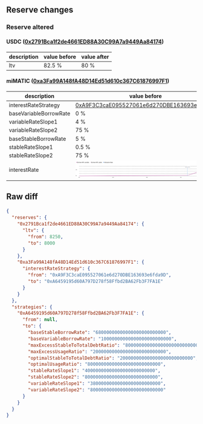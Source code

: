 ## Reserve changes

### Reserve altered

#### USDC ([0x2791Bca1f2de4661ED88A30C99A7a9449Aa84174](https://polygonscan.com/address/0x2791Bca1f2de4661ED88A30C99A7a9449Aa84174))

| description | value before | value after |
| --- | --- | --- |
| ltv | 82.5 % | 80 % |


#### miMATIC ([0xa3Fa99A148fA48D14Ed51d610c367C61876997F1](https://polygonscan.com/address/0xa3Fa99A148fA48D14Ed51d610c367C61876997F1))

| description | value before | value after |
| --- | --- | --- |
| interestRateStrategy | [0xA9F3C3caE095527061e6d270DBE163693e6fda9D](https://polygonscan.com/address/0xA9F3C3caE095527061e6d270DBE163693e6fda9D) | [0xA6459195d60A797D278f58Ffbd2BA62Fb3F7FA1E](https://polygonscan.com/address/0xA6459195d60A797D278f58Ffbd2BA62Fb3F7FA1E) |
| baseVariableBorrowRate | 0 % | 1 % |
| variableRateSlope1 | 4 % | 3.8 % |
| variableRateSlope2 | 75 % | 80 % |
| baseStableBorrowRate | 5 % | 6.8 % |
| stableRateSlope1 | 0.5 % | 4 % |
| stableRateSlope2 | 75 % | 80 % |
| interestRate | ![before](/.assets/8d9de32bf30b1c9dcf71f07a13b228c69a71a4ce.svg) | ![after](/.assets/25b7cbb97d2012b141455f46ee9b3f7e0e40a4b0.svg) |

## Raw diff

```json
{
  "reserves": {
    "0x2791Bca1f2de4661ED88A30C99A7a9449Aa84174": {
      "ltv": {
        "from": 8250,
        "to": 8000
      }
    },
    "0xa3Fa99A148fA48D14Ed51d610c367C61876997F1": {
      "interestRateStrategy": {
        "from": "0xA9F3C3caE095527061e6d270DBE163693e6fda9D",
        "to": "0xA6459195d60A797D278f58Ffbd2BA62Fb3F7FA1E"
      }
    }
  },
  "strategies": {
    "0xA6459195d60A797D278f58Ffbd2BA62Fb3F7FA1E": {
      "from": null,
      "to": {
        "baseStableBorrowRate": "68000000000000000000000000",
        "baseVariableBorrowRate": "10000000000000000000000000",
        "maxExcessStableToTotalDebtRatio": "800000000000000000000000000",
        "maxExcessUsageRatio": "200000000000000000000000000",
        "optimalStableToTotalDebtRatio": "200000000000000000000000000",
        "optimalUsageRatio": "800000000000000000000000000",
        "stableRateSlope1": "40000000000000000000000000",
        "stableRateSlope2": "800000000000000000000000000",
        "variableRateSlope1": "38000000000000000000000000",
        "variableRateSlope2": "800000000000000000000000000"
      }
    }
  }
}
```